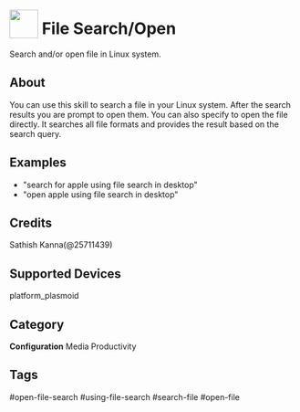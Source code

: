 # <img src='https://raw.githack.com/FortAwesome/Font-Awesome/master/svgs/solid/file.svg' card_color='#188FBA' width='50' height='50' style='vertical-align:bottom'/> File Search/Open
Search and/or open file in Linux system.

## About
You can use this skill to search a file in your Linux system. After the search results you are prompt to open them. You can also specify to open the file directly. It searches all file formats and provides the result based on the search query. 

## Examples
* "search for apple using file search in desktop"
* "open apple using file search in desktop"

## Credits
Sathish Kanna(@25711439)

## Supported Devices 
platform_plasmoid 

## Category
**Configuration**
Media
Productivity

## Tags
#open-file-search
#using-file-search
#search-file
#open-file
